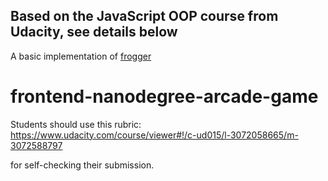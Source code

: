 ## Based on the JavaScript OOP course from Udacity, see details below

A basic implementation of [frogger](https://terakilobyte.github.io/frogger)

frontend-nanodegree-arcade-game
===============================

Students should use this rubric: https://www.udacity.com/course/viewer#!/c-ud015/l-3072058665/m-3072588797

for self-checking their submission.
